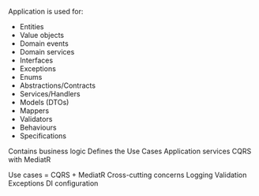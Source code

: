 Application is used for:


- Entities
- Value objects
- Domain events
- Domain services
- Interfaces
- Exceptions
- Enums
- Abstractions/Contracts
- Services/Handlers
- Models (DTOs)
- Mappers
- Validators
- Behaviours
- Specifications


Contains business logic
Defines the Use Cases
Application services
CQRS with MediatR

Use cases = CQRS + MediatR
Cross-cutting concerns
Logging
Validation
Exceptions
DI configuration